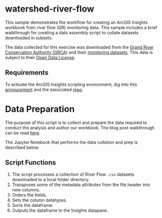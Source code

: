 # watershed-river-flow
This sample demonstrates the workflow for creating an ArcGIS Insights workbook from river flow (QR) monitoring data. This sample includes a brief walkthrough for creating a data assembly script to collate datasets downloaded in subsets.

The data collected for this exercise was downloaded from the [Grand River Conservation Authority (GRCA)](https://www.grandriver.ca/en/index.aspx) and their [monitoring datasets](https://data.grandriver.ca/downloads.html). This data is subject to their [Open Data License](https://data.grandriver.ca/docs/GRCA%20Open%20Data%20Licence%20v2.pdf).

## Requirements
To activate the ArcGIS Insights scripting environment, dig into this [annoucement](https://www.esri.com/arcgis-blog/products/insights/announcements/scripting-insights-arcgis/) and the associated [repo](https://github.com/Esri/insights-scripting-guide).

# Data Preparation
The purpose of this script is to collect and prepare the data required to conduct the analysis and author our workbook. The blog post walkthrough can be read [here](https://www.esri.com/arcgis-blog/products/insights/analytics/make-this-watershed-workbook-data-prep/).

The Jupyter Notebook that performs the data collation and prep is described below.

## Script Functions
1. The script processes a collection of River Flow `.csv` datasets downloaded to a local folder directory.
2. Transposes some of the metadata attributes from the file header into new columns.
3. Orders the fields.
4. Sets the column datatypes.
5. Sorts the dataframe.
6. Outputs the dataframe to the Insights datapane.
